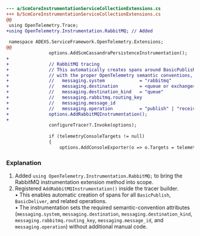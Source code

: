 ```diff
--- a/ScmCoreInstrumentationServiceCollectionExtensions.cs
+++ b/ScmCoreInstrumentationServiceCollectionExtensions.cs
@@
 using OpenTelemetry.Trace;
+using OpenTelemetry.Instrumentation.RabbitMQ; // Added
 
 namespace ADEXS.ServiceFramework.OpenTelemetry.Extensions;
@@
 				options.AddScmCassandraPersistenceInstrumentation();
+
+				// RabbitMQ tracing
+				// This automatically creates spans around BasicPublish/BasicConsume
+				// with the proper OpenTelemetry semantic conventions, such as:
+				//   messaging.system             = "rabbitmq"
+				//   messaging.destination        = <queue or exchange>
+				//   messaging.destination_kind   = "queue"
+				//   messaging.rabbitmq.routing_key
+				//   messaging.message_id
+				//   messaging.operation          = "publish" | "receive"
+				options.AddRabbitMQInstrumentation();
+
 				configureTracer?.Invoke(options);
 
 				if (telemetryConsoleTargets != null)
 				{
 					options.AddConsoleExporter(o => o.Targets = telemetryConsoleTargets.Value);
```

### Explanation
1. Added `using OpenTelemetry.Instrumentation.RabbitMQ;` to bring the RabbitMQ instrumentation extension method into scope.
2. Registered `AddRabbitMQInstrumentation()` inside the tracer builder.  
   • This enables automatic creation of spans for all `BasicPublish`, `BasicDeliver`, and related operations.  
   • The instrumentation sets the required semantic-convention attributes (`messaging.system`, `messaging.destination`, `messaging.destination_kind`, `messaging.rabbitmq.routing_key`, `messaging.message_id`, and `messaging.operation`) without additional manual code.